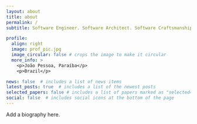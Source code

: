 ```yaml
---
layout: about
title: about
permalink: /
subtitle: Software Engineer. Software Architect. Software Craftsmanship. Problem Solver.

profile:
  align: right
  image: prof_pic.jpg
  image_circular: false # crops the image to make it circular
  more_info: >
    <p>João Pessoa, Paraíba</p>
    <p>Brazil</p>

news: false  # includes a list of news items
latest_posts: true  # includes a list of the newest posts
selected_papers: false # includes a list of papers marked as "selected={true}"
social: false  # includes social icons at the bottom of the page
---
```


Add a biography here.